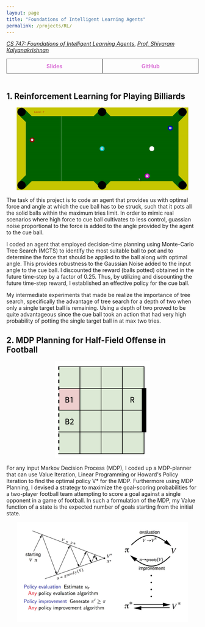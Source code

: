 ```yaml
---
layout: page
title: "Foundations of Intelligent Learning Agents"
permalink: /projects/RL/
---
```



  [_CS 747: Foundations of Intelligent Learning Agents_](https://www.cse.iitb.ac.in/~shivaram/teaching/cs747-a2023/index.html), [_Prof. Shivaram Kalyanakrishnan_](https://www.cse.iitb.ac.in/~shivaram/) 

  <div style="display: flex;">
    <a href="/assets/pdf/Billiards.pdf" style="flex: 1; padding: 10px; border: 1px solid grey; text-align: center; text-decoration: none;">
        <div style="font-weight: bold; color: orchid;">Slides</div>
    </a>
    <a href="https://github.com/Vansh28Kapoor/Reinforcement-Learning" style="flex: 1; padding: 10px; border: 1px solid grey; text-align: center; text-decoration: none;">
        <div style="font-weight: bold; color: orchid;">GitHub</div>
    </a>
</div>

<br>

## 1. Reinforcement Learning for Playing Billiards
<p align="center">
    <img width="450"  src="/assets/img/pool.gif">
</p>

The task of this project is to code an agent that provides us with optimal force and angle at which the cue ball has to be struck, such that it pots all the solid balls within the maximum tries limit. In order to mimic real scenarios where high force to cue ball cultivates to less control, guassian noise proportional to the force is added to the angle provided by the agent to the cue ball.


I coded an agent that employed decision-time planning using Monte-Carlo Tree Search (MCTS) to identify the most suitable ball to pot and to determine the force that should be applied to the ball along with optimal angle. This provides robustness to the Gaussian Noise added to the input angle to the cue ball. I discounted the reward (balls potted) obtained in the future time-step by a factor of 0.25. Thus, by utilizing and discounting the future time-step reward, I established an effective policy for the cue ball.


My intermediate experiments that made be realize the importance of tree search, specifically the advantage of tree search for a depth of two when only a single target ball is remaining. Using a depth of two proved to be quite advantageous since the cue ball took an action that had very high probability of potting the single target ball in at max two tries.

## 2. MDP Planning for Half-Field Offense in Football  
<p align="center">
    <img width="250"  src="/assets/img/football.gif">
</p>
For any input Markov Decision Process (MDP), I coded up a MDP-planner that can use Value Iteration, Linear Programming or Howard's Policy Iteration to find the optimal policy V* for the MDP. Furthermore using  MDP Planning, I devised a strategy to maximize the  goal-scoring probabilities for a two-player football team attempting to score a goal against a single opponent in a game of football. In such a formulation of the MDP, my Value function of a state is the expected number of goals starting from the initial state.
<p align="center">
    <img width="450"  src="/assets/img/policy.jpg">
</p>
